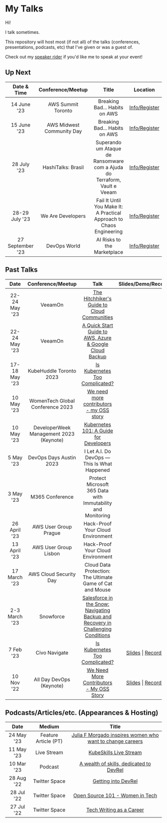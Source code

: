 My Talks
===================

Hi!

I talk sometimes.

This repository will host most (if not all) of the talks (conferences, presentations, podcasts, etc) that I've given or was a guest of.

Check out my [speaker rider](./speaker-rider.md) if you'd like me to speak at your event!

## Up Next


| Date & Time  | Conference/Meetup       | Title                                                       | Location                                      | 
|:------------:|:-----------------------:|:-----------------------------------------------------------:|:---------------------------------------------:|
| 14 June '23  | AWS Summit Toronto      | Breaking Bad... Habits on AWS                           | [Info/Register](https://aws.amazon.com/events/summits/toronto/)     | 
| 15 June '23  | AWS Midwest Community Day| Breaking Bad... Habits on AWS                           | [Info/Register](https://www.midwestcommunityday.com/)               | 
| 28 July '23  | HashiTalks: Brasil      | Superando um Ataque de Ransomware com a Ajuda do Terraform, Vault e Veeam | [Info/Register](https://events.hashicorp.com/hashitalksbrasil) | 
| 28-29 July '23 | We Are Developers     | Fail It Until You Make It: A Practical Approach to Chaos Engineering  | [Info/Register](https://www.wearedevelopers.com/world-congress/)  | 
| 27 September '23 | DevOps World         | AI Risks to the Marketplace                              | [Info/Register](https://www.devopsworld.com/)               | 



## Past Talks

Date|Conference/Meetup|Talk|Slides/Demo/Recording
:---------:|:---------------:|:--:|:--------------------:
22-24 May '23 | VeeamOn | [The Hitchhiker's Guide to Cloud Communities]() |
22-24 May '23 | VeeamOn | [A Quick Start Guide to AWS, Azure & Google Cloud Backup]() |
17-18 May '23 | KubeHuddle Toronto 2023 | [Is Kubernetes Too Complicated?]() |
10 May '23 | WomenTech Global Conference 2023 | [We need more contributors - my OSS story](https://www.womentech.net/speaker/Julia/Furst%20Morgado/85740?_se=anVsaWFmbW9yZ2Fkb0BnbWFpbC5jb20%3D) | 
10 May '23 | DeveloperWeek Management 2023 (Keynote)| [Kubernetes 101: A Guide for Developers]() | 
5 May '23 | DevOps Days Austin 2023 | I Let A.I. Do DevOps — This Is What Happened
3 May '23 | M365 Conference | Protect Microsoft 365 Data with Immutability and Monitoring
26 April '23 | AWS User Group Prague | Hack-Proof Your Cloud Environment
13 April '23 | AWS User Group Lisbon | Hack-Proof Your Cloud Environment
17 March '23 | AWS Cloud Security Day | Cloud Data Protection: The Ultimate Game of Cat and Mouse
2-3 March '23 | Snowforce | [Salesforce in the Snow: Navigating Backup and Recovery in Challenging Conditions](https://snowforce.io/)
7 Feb '23 | Civo Navigate | [Is Kubernetes Too Complicated?](https://github.com/juliafmorgado/talks/blob/main/Is%20Kubernetes%20Too%20Complicated%3F/Abstract.md) | [Slides](https://docs.google.com/presentation/d/1yPaR8aYS3ZqI8WDGLVgxIGwWKTzuGffA/edit#slide=id.p3) \| [Recording]()
10 Nov '22 | All Day DevOps (Keynote)| [We Need More Contributors - My OSS Story](https://github.com/juliafmorgado/talks/blob/main/We%20Need%20More%20Contributors/Abstract.md) | [Slides](https://t.co/OqD7NnbnhK) \| [Recording](https://www.alldaydevops.com/ondemand-2022speakers)


## Podcasts/Articles/etc. (Appearances & Hosting)

Date|Medium|Title
:-----:|:-----:|:-------:
24 May '23 | Feature Article (PT) | [Julia F Morgado inspires women who want to change careers](https://itforum.com.br/noticias/veeam-julia-morgado-mulheres-carreira/)
11 May '23 | Live Stream | [KubeSkills Live Stream](https://github.com/kubeskills/yt/blob/main/2023/May/20230511-Accessibility-in-Tech-and-Kubernetes-with-Julia-Furst-Morgado.md)
10 Mar '23 | Podcast | [A wealth of skills, dedicated to DevRel](https://www.voxgig.com/podcast/julia-furst-morgado-march-2023-global-technologist-veeam)
28 Aug '22 | Twitter Space | [Getting into DevRel](https://twitter.com/i/spaces/1YqJDqNjpYLxV)
28 Jul '22 | Twitter Space | [Open Source 101 - Women in Tech](https://twitter.com/i/spaces/1PlJQaDYqdXJE)
27 Jul '22 | Twitter Space | [Tech Writing as a Career](https://twitter.com/virtualized6ix/status/1552253444723200001?s=20&t=Clsi3spzoB8NIn4m4taL6g)
